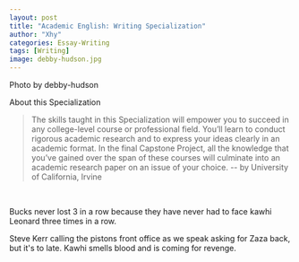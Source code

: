 ```yaml
---
layout: post
title: "Academic English: Writing Specialization"
author: "Xhy"
categories: Essay-Writing
tags: [Writing]
image: debby-hudson.jpg
---
```


Photo by debby-hudson

About this Specialization
>The skills taught in this Specialization will empower you to succeed in any college-level course or professional field. You’ll learn to conduct rigorous academic research and to express your ideas clearly in an academic format. In the final Capstone Project, all the knowledge that you’ve gained over the span of these courses will culminate into an academic research paper on an issue of your choice. -- by University of California, Irvine

<br />


Bucks never lost 3 in a row because they have never had to face kawhi Leonard three times in a row.


Steve Kerr calling the pistons front office as we speak asking for Zaza back, but it's to late. Kawhi smells blood and is coming for revenge.


